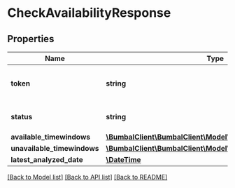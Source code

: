 # CheckAvailabilityResponse

## Properties
Name | Type | Description | Notes
------------ | ------------- | ------------- | -------------
**token** | **string** | token for the check availability job | [optional] 
**status** | **string** | current status for request | [optional] 
**available_timewindows** | [**\BumbalClient\BumbalClient\Model\AvailabilityTimeSlotModel[]**](AvailabilityTimeSlotModel.md) |  | [optional] 
**unavailable_timewindows** | [**\BumbalClient\BumbalClient\Model\AvailabilityTimeSlotModel[]**](AvailabilityTimeSlotModel.md) |  | [optional] 
**latest_analyzed_date** | [**\DateTime**](Date.md) |  | [optional] 

[[Back to Model list]](../README.md#documentation-for-models) [[Back to API list]](../README.md#documentation-for-api-endpoints) [[Back to README]](../README.md)


